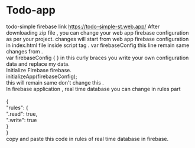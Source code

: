 # Todo-app
todo-simple firebase
link https://todo-simple-st.web.app/
After downloading zip file , you can change your web app  firebase configuration as per your project. 
changes will start from web app  firebase configuration in index.html file inside script tag . var firebaseConfig this line remain same changes from .
<br> var firebaseConfig { } in this  curly braces  you write your own configuration data and replace my data.
<br> Initialize Firebase firebase.<br>initializeApp(firebaseConfig); <br> this will remain same don't change this .
 <br> In firebase application , real time database you can change in rules part <br>
 <br>{
 <br> "rules": {
   <br> ".read": true,
  <br>  ".write": true
<br>  }
<br>}
<br>copy and paste this code in rules of real time database in firebase.
